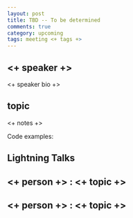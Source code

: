 ```yaml
---
layout: post
title: TBD -- To be determined
comments: true
category: upcoming
tags: meeting <+ tags +>
---
```


## <+ speaker +>

<+ speaker bio +> 

## topic

<+ notes +>

Code examples:

## Lightning Talks 

## <+ person +> : <+ topic +>

## <+ person +> : <+ topic +>

